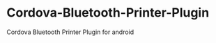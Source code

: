 Cordova-Bluetooth-Printer-Plugin
================================

Cordova Bluetooth Printer Plugin for android
